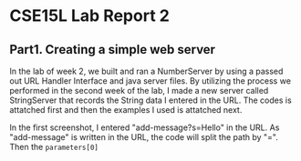 # CSE15L Lab Report 2

## Part1. Creating a simple web server

In the lab of week 2, we built and ran a NumberServer by using a passed out URL Handler Interface and java server files. By utilizing the process we performed in the second week of the lab, I made a new server called StringServer that records the String data I entered in the URL. The codes is attatched first and then the examples I used is attatched next.




In the first screenshot, I entered "add-message?s=Hello" in the URL. As "add-message" is written in the URL, the code will split the path by "=". Then the 
`parameters[0]` 
<!-- is "s" in this case, a String will be output. The String is initialized to 
`""` 
at first so the 
`String message` 
will be updated to 
`parameters[1]` 
which is Hello, in this case. As a result, Hello will be printed in the web page, which is expected.




In the second screenshot, I entered "How Are You" in the URL as I went along. The same way as the first screenshot, the "add-message" will cause the code to split the path by "=", and the `paraneters[0]` is also "s". However, in this case, the 'String message' is not `""`, and it is "Hello" instead, the else statement will be called. This code will record the previous String message and update the message by the next String `parameters[1]` which is "How Are You" in this case. The point is there is a "\n" between the previous String and new String, it will allow to print out the String in the web server in a new line. -->

